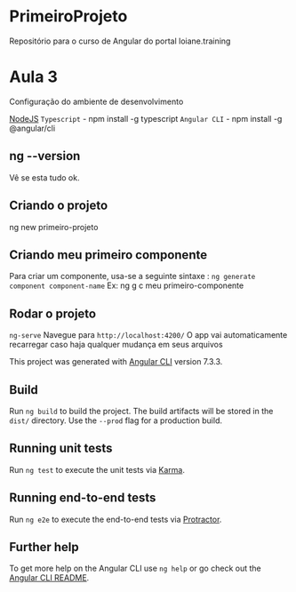 # PrimeiroProjeto

Repositório para o curso de Angular do portal loiane.training

# Aula 3
Configuração do ambiente de desenvolvimento

[NodeJS](https://nodejs.org)
`Typescript` - npm install -g typescript
`Angular CLI` - npm install -g @angular/cli

## ng --version 
Vê se esta tudo ok.

## Criando o projeto
ng new primeiro-projeto

## Criando meu primeiro componente

Para criar um componente, usa-se a seguinte sintaxe : 
`ng generate component component-name`
Ex: ng g c meu primeiro-componente


## Rodar o projeto
`ng-serve`
Navegue para `http://localhost:4200/` 
O app vai automaticamente recarregar caso haja qualquer mudança em seus arquivos

This project was generated with [Angular CLI](https://github.com/angular/angular-cli) version 7.3.3.

## Build

Run `ng build` to build the project. The build artifacts will be stored in the `dist/` directory. Use the `--prod` flag for a production build.

## Running unit tests

Run `ng test` to execute the unit tests via [Karma](https://karma-runner.github.io).

## Running end-to-end tests

Run `ng e2e` to execute the end-to-end tests via [Protractor](http://www.protractortest.org/).

## Further help

To get more help on the Angular CLI use `ng help` or go check out the [Angular CLI README](https://github.com/angular/angular-cli/blob/master/README.md).

